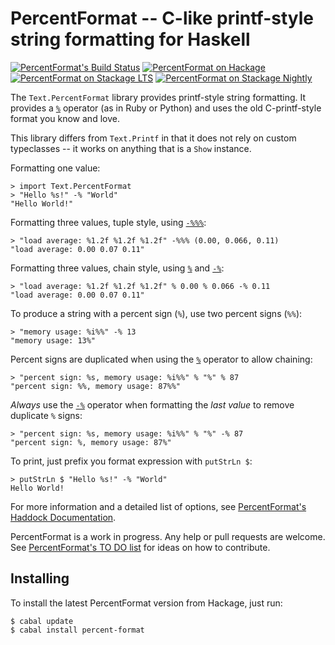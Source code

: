 PercentFormat -- C-like printf-style string formatting for Haskell
==================================================================

[![PercentFormat's Build Status][build-status]][build-log]
[![PercentFormat on Hackage][hackage-version]][percent-format-on-hackage]
[![PercentFormat on Stackage LTS][stackage-lts-badge]][percent-format-on-stackage-lts]
[![PercentFormat on Stackage Nightly][stackage-nightly-badge]][percent-format-on-stackage-nightly]

The `Text.PercentFormat` library provides printf-style string formatting.  It
provides a [`%`] operator (as in Ruby or Python) and uses the old C-printf-style
format you know and love.

This library differs from `Text.Printf` in that it does not rely on custom
typeclasses -- it works on anything that is a `Show` instance.

Formatting one value:

	> import Text.PercentFormat
	> "Hello %s!" -% "World"
	"Hello World!"

Formatting three values, tuple style, using [`-%%%`]:

	> "load average: %1.2f %1.2f %1.2f" -%%% (0.00, 0.066, 0.11)
	"load average: 0.00 0.07 0.11"

Formatting three values, chain style, using [`%`] and [`-%`]:

	> "load average: %1.2f %1.2f %1.2f" % 0.00 % 0.066 -% 0.11
	"load average: 0.00 0.07 0.11"


To produce a string with a percent sign (`%`),
use two percent signs (`%%`):

	> "memory usage: %i%%" -% 13
	"memory usage: 13%"


Percent signs are duplicated when using the [`%`] operator to allow chaining:

	> "percent sign: %s, memory usage: %i%%" % "%" % 87
	"percent sign: %%, memory usage: 87%%"

_Always_ use the [`-%`] operator when formatting the _last value_
to remove duplicate `%` signs:

	> "percent sign: %s, memory usage: %i%%" % "%" -% 87
	"percent sign: %, memory usage: 87%"

To print, just prefix you format expression with `putStrLn $`:

	> putStrLn $ "Hello %s!" -% "World"
	Hello World!

For more information and a detailed list of options, see [PercentFormat's
Haddock Documentation].

PercentFormat is a work in progress.  Any help or pull requests are welcome.
See [PercentFormat's TO DO list] for ideas on how to contribute.


Installing
----------

To install the latest PercentFormat version from Hackage, just run:

	$ cabal update
	$ cabal install percent-format


[build-log]:    https://github.com/rudymatela/percent-format/actions/workflows/build.yml
[build-status]: https://github.com/rudymatela/percent-format/actions/workflows/build.yml/badge.svg
[hackage-version]: https://img.shields.io/hackage/v/percent-format.svg
[percent-format-on-hackage]: https://hackage.haskell.org/package/percent-format
[PercentFormat's Haddock Documentation]: https://hackage.haskell.org/package/percent-format/docs/Text-PercentFormat.html
[`%`]: https://hackage.haskell.org/package/percent-format-0.0.1/docs/Text-PercentFormat.html#v:-37-
[`-%`]: https://hackage.haskell.org/package/percent-format-0.0.1/docs/Text-PercentFormat.html#v:-45--37-
[`-%%%`]: https://hackage.haskell.org/package/percent-format-0.0.1/docs/Text-PercentFormat.html#v:-45--37--37--37-
[PercentFormat's TO DO list]: TODO.md
[stackage-lts-badge]:                 http://stackage.org/package/percent-format/badge/lts
[stackage-nightly-badge]:             http://stackage.org/package/percent-format/badge/nightly
[percent-format-on-stackage]:         http://stackage.org/package/percent-format
[percent-format-on-stackage-lts]:     http://stackage.org/lts/package/percent-format
[percent-format-on-stackage-nightly]: http://stackage.org/nightly/package/percent-format
